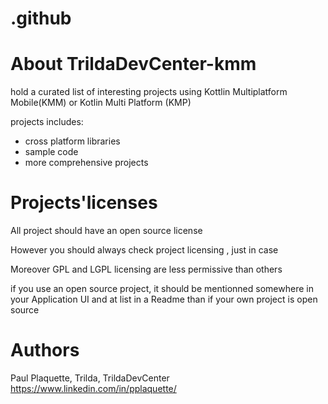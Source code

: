 # .github

# About TrildaDevCenter-kmm

hold a curated list of interesting projects using Kottlin Multiplatform Mobile(KMM)  or Kotlin Multi Platform (KMP)

projects includes:
 - cross platform libraries
 - sample code
 - more comprehensive projects

# Projects'licenses
All project should have an open source license

However you should always check project licensing , just in case 

Moreover GPL and LGPL licensing are less permissive than others

if you use an open source project, it should be mentionned somewhere in your Application UI and at list in a Readme than if your own project is open source

# Authors 
Paul Plaquette, Trilda, TrildaDevCenter
https://www.linkedin.com/in/pplaquette/
